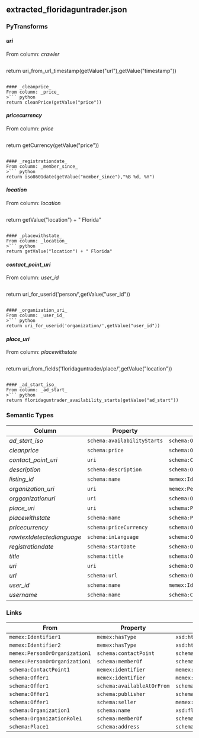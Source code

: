 ## extracted_floridaguntrader.json

### PyTransforms
#### _uri_
From column: _crawler_
>``` python
return uri_from_url_timestamp(getValue("url"),getValue("timestamp"))
```

#### _cleanprice_
From column: _price_
>``` python
return cleanPrice(getValue("price"))
```

#### _pricecurrency_
From column: _price_
>``` python
return getCurrency(getValue("price"))
```

#### _registrationdate_
From column: _member_since_
>``` python
return iso8601date(getValue("member_since"),"%B %d, %Y")
```

#### _location_
From column: _location_
>``` python
return getValue("location") + " Florida"
```

#### _placewithstate_
From column: _location_
>``` python
return getValue("location") + " Florida"
```

#### _contact_point_uri_
From column: _user_id_
>``` python
return uri_for_userid('person/',getValue("user_id"))
```

#### _organization_uri_
From column: _user_id_
>``` python
return uri_for_userid('organization/',getValue("user_id"))
```

#### _place_uri_
From column: _placewithstate_
>``` python
return uri_from_fields('floridaguntrader/place/',getValue("location"))
```

#### _ad_start_iso_
From column: _ad_start_
>``` python
return floridaguntrader_availability_starts(getValue("ad_start"))
```


### Semantic Types
| Column | Property | Class |
|  ----- | -------- | ----- |
| _ad_start_iso_ | `schema:availabilityStarts` | `schema:Offer1`|
| _cleanprice_ | `schema:price` | `schema:Offer1`|
| _contact_point_uri_ | `uri` | `schema:ContactPoint1`|
| _description_ | `schema:description` | `schema:Offer1`|
| _listing_id_ | `schema:name` | `memex:Identifier1`|
| _organization_uri_ | `uri` | `memex:PersonOrOrganization1`|
| _orgganizationuri_ | `uri` | `schema:Organization1`|
| _place_uri_ | `uri` | `schema:Place1`|
| _placewithstate_ | `schema:name` | `schema:PostalAddress1`|
| _pricecurrency_ | `schema:priceCurrency` | `schema:Offer1`|
| _rawtextdetectedlanguage_ | `schema:inLanguage` | `schema:Offer1`|
| _registrationdate_ | `schema:startDate` | `schema:OrganizationRole1`|
| _title_ | `schema:title` | `schema:Offer1`|
| _uri_ | `uri` | `schema:Offer1`|
| _url_ | `schema:url` | `schema:Offer1`|
| _user_id_ | `schema:name` | `memex:Identifier2`|
| _username_ | `schema:name` | `schema:ContactPoint1`|


### Links
| From | Property | To |
|  --- | -------- | ---|
| `memex:Identifier1` | `memex:hasType` | `xsd:http://dig.isi.edu/weapons/data/thesaurus/identifier/floridaguntrader`|
| `memex:Identifier2` | `memex:hasType` | `xsd:http://dig.isi.edu/weapons/data/thesaurus/identifier/floridaguntrader`|
| `memex:PersonOrOrganization1` | `schema:contactPoint` | `schema:ContactPoint1`|
| `memex:PersonOrOrganization1` | `schema:memberOf` | `schema:OrganizationRole1`|
| `schema:ContactPoint1` | `memex:identifier` | `memex:Identifier2`|
| `schema:Offer1` | `memex:identifier` | `memex:Identifier1`|
| `schema:Offer1` | `schema:availableAtOrFrom` | `schema:Place1`|
| `schema:Offer1` | `schema:publisher` | `schema:Organization1`|
| `schema:Offer1` | `schema:seller` | `memex:PersonOrOrganization1`|
| `schema:Organization1` | `schema:name` | `xsd:floridaguntrader.com`|
| `schema:OrganizationRole1` | `schema:memberOf` | `schema:Organization1`|
| `schema:Place1` | `schema:address` | `schema:PostalAddress1`|
